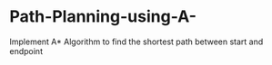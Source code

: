 # Path-Planning-using-A-
Implement A* Algorithm to find the shortest path between start and endpoint
